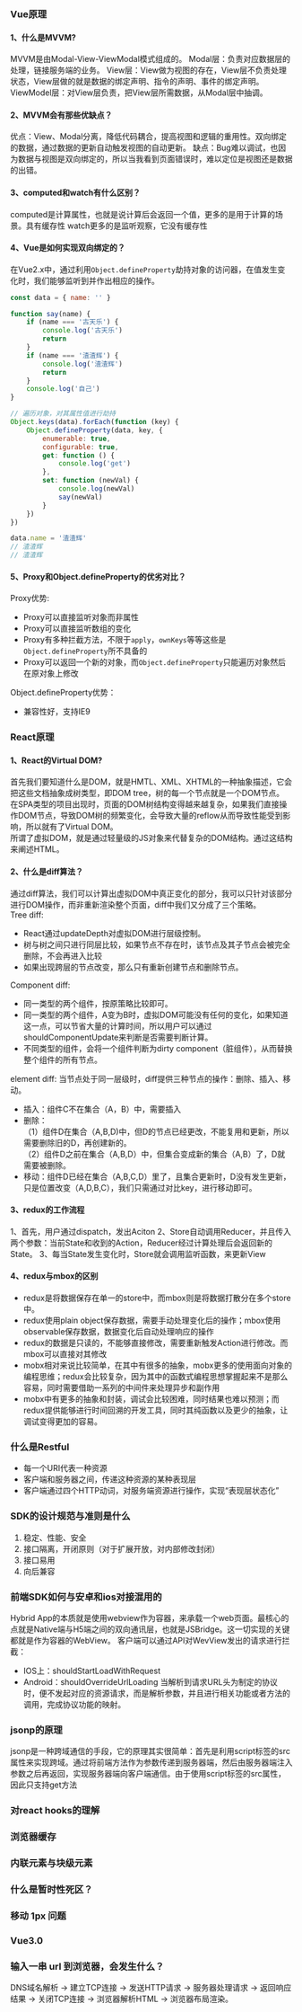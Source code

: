 ### Vue原理
#### 1、什么是MVVM?
MVVM是由Modal-View-ViewModal模式组成的。
Modal层：负责对应数据层的处理，链接服务端的业务。
View层：View做为视图的存在，View层不负责处理状态，View层做的就是数据的绑定声明、指令的声明、事件的绑定声明。
ViewModel层：对View层负责，把View层所需数据，从Modal层中抽调。
#### 2、MVVM会有那些优缺点？
优点：View、Modal分离，降低代码耦合，提高视图和逻辑的重用性。双向绑定的数据，通过数据的更新自动触发视图的自动更新。
缺点：Bug难以调试，也因为数据与视图是双向绑定的，所以当我看到页面错误时，难以定位是视图还是数据的出错。
#### 3、computed和watch有什么区别？
computed是计算属性，也就是说计算后会返回一个值，更多的是用于计算的场景。具有缓存性
watch更多的是监听观察，它没有缓存性
#### 4、Vue是如何实现双向绑定的？
在Vue2.x中，通过利用`Object.defineProperty`劫持对象的访问器，在值发生变化时，我们能够监听到并作出相应的操作。
```js
const data = { name: '' }

function say(name) {
    if (name === '古天乐') {
        console.log('古天乐')
        return
    } 
    if (name === '渣渣辉') {
        console.log('渣渣辉')
        return
    }
    console.log('自己')
}

// 遍历对象，对其属性值进行劫持
Object.keys(data).forEach(function (key) {
    Object.defineProperty(data, key, {
        enumerable: true,
        configurable: true,
        get: function () {
            console.log('get')
        },
        set: function (newVal) {
            console.log(newVal)
            say(newVal)
        }
    })
})

data.name = '渣渣辉'
// 渣渣辉
// 渣渣辉
```
#### 5、Proxy和Object.defineProperty的优劣对比？
Proxy优势:  
* Proxy可以直接监听对象而非属性
* Proxy可以直接监听数组的变化
* Proxy有多种拦截方法，不限于`apply`，`ownKeys`等等这些是`Object.defineProperty`所不具备的
* Proxy可以返回一个新的对象，而`Object.defineProperty`只能遍历对象然后在原对象上修改

Object.defineProperty优势：
* 兼容性好，支持IE9

### React原理
#### 1、React的Virtual DOM?
首先我们要知道什么是DOM，就是HMTL、XML、XHTML的一种抽象描述，它会把这些文档抽象成树类型，即DOM tree，树的每一个节点就是一个DOM节点。  
在SPA类型的项目出现时，页面的DOM树结构变得越来越复杂，如果我们直接操作DOM节点，导致DOM树的频繁变化，会导致大量的reflow从而导致性能受到影响，所以就有了Virtual DOM。  
所谓了虚拟DOM，就是通过轻量级的JS对象来代替复杂的DOM结构。通过这结构来阐述HTML。
#### 2、什么是diff算法？
通过diff算法，我们可以计算出虚拟DOM中真正变化的部分，我可以只针对该部分进行DOM操作，而非重新渲染整个页面，diff中我们又分成了三个策略。  
Tree diff: 
* React通过updateDepth对虚拟DOM进行层级控制。
* 树与树之间只进行同层比较，如果节点不存在时，该节点及其子节点会被完全删除，不会再进入比较
* 如果出现跨层的节点改变，那么只有重新创建节点和删除节点。

Component diff:
* 同一类型的两个组件，按原策略比较即可。
* 同一类型的两个组件，A变为B时，虚拟DOM可能没有任何的变化，如果知道这一点，可以节省大量的计算时间，所以用户可以通过shouldComponentUpdate来判断是否需要判断计算。
* 不同类型的组件，会将一个组件判断为dirty component（脏组件），从而替换整个组件的所有节点。

element diff:
当节点处于同一层级时，diff提供三种节点的操作：删除、插入、移动。
* 插入：组件C不在集合（A，B）中，需要插入
* 删除：  
  （1）组件D在集合（A,B,D)中，但D的节点已经更改，不能复用和更新，所以需要删除旧的D，再创建新的。  
  （2）组件D之前在集合（A,B,D）中，但集合变成新的集合（A,B）了，D就需要被删除。
* 移动：组件D已经在集合（A,B,C,D）里了，且集合更新时，D没有发生更新，只是位置改变（A,D,B,C），我们只需通过对比key，进行移动即可。
#### 3、redux的工作流程
1、首先，用户通过dispatch，发出Aciton
2、Store自动调用Reducer，并且传入两个参数：当前State和收到的Action，Reducer经过计算处理后会返回新的State。
3、每当State发生变化时，Store就会调用监听函数，来更新View
#### 4、redux与mbox的区别
* redux是将数据保存在单一的store中，而mbox则是将数据打散分在多个store中。
* redux使用plain object保存数据，需要手动处理变化后的操作；mbox使用observable保存数据，数据变化后自动处理响应的操作
* redux的数据是只读的，不能够直接修改，需要重新触发Action进行修改。而mbox可以直接对其修改
* mobx相对来说比较简单，在其中有很多的抽象，mobx更多的使用面向对象的编程思维；redux会比较复杂，因为其中的函数式编程思想掌握起来不是那么容易，同时需要借助一系列的中间件来处理异步和副作用
* mobx中有更多的抽象和封装，调试会比较困难，同时结果也难以预测；而redux提供能够进行时间回溯的开发工具，同时其纯函数以及更少的抽象，让调试变得更加的容易。

### 什么是Restful
* 每一个URI代表一种资源
* 客户端和服务器之间，传递这种资源的某种表现层
* 客户端通过四个HTTP动词，对服务端资源进行操作，实现“表现层状态化”

### SDK的设计规范与准则是什么
  1. 稳定、性能、安全
  2. 接口隔离，开闭原则（对于扩展开放，对内部修改封闭）
  3. 接口易用
  4. 向后兼容
### 前端SDK如何与安卓和ios对接混用的
Hybrid App的本质就是使用webview作为容器，来承载一个web页面。最核心的点就是Native端与H5端之间的双向通讯层，也就是JSBridge。这一切实现的关键都就是作为容器的WebView。
客户端可以通过API对WevView发出的请求进行拦截：
* IOS上：shouldStartLoadWithRequest
* Android：shouldOverrideUrlLoading
当解析到请求URL头为制定的协议时，便不发起对应的资源请求，而是解析参数，并且进行相关功能或者方法的调用，完成协议功能的映射。
### jsonp的原理
jsonp是一种跨域通信的手段，它的原理其实很简单：首先是利用script标签的src属性来实现跨域。通过将前端方法作为参数传递到服务器端，然后由服务器端注入参数之后再返回，实现服务器端向客户端通信。由于使用script标签的src属性，因此只支持get方法
### 对react hooks的理解

### 浏览器缓存

### 内联元素与块级元素

### 什么是暂时性死区？

### 移动 1px 问题

### Vue3.0

### 输入一串 url 到浏览器，会发生什么？
DNS域名解析 -> 建立TCP连接 -> 发送HTTP请求 -> 服务器处理请求 -> 返回响应结果 -> 关闭TCP连接 -> 浏览器解析HTML -> 浏览器布局渲染。
